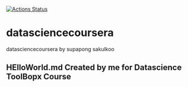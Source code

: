 [![Actions Status](https://github.com/{user}/{repo}/workflows/{action}/badge.svg)](https://github.com/{user}/{repo}/actions)

# datasciencecoursera
datasciencecoursera by supapong sakulkoo
## HElloWorld.md Created by me for Datascience ToolBopx Course
